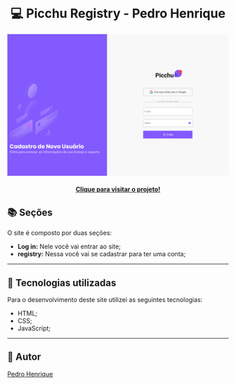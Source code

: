 <h1 align="center">
  💻 Picchu Registry - Pedro Henrique
</h1>

![preview](./.github/preview.png)

<h4 align="center"><a href="https://grand-rolypoly-ddcba8.netlify.app/">Clique para visitar o projeto!</a></h4>

## 📚 Seções
O site é composto por duas seções:

- **Log in:** Nele você vai entrar ao site;
- **registry:** Nessa você vai se cadastrar para ter uma conta;

---

## 💼 Tecnologias utilizadas

Para o desenvolvimento deste site utilizei as seguintes tecnologias:

- HTML;
- CSS;
- JavaScript;

---

<h2>🦄 Autor</h2>

<a href="https://www.linkedin.com/in/lpedrogg/">
  Pedro Henrique
</a>
